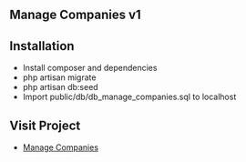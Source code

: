 ## Manage Companies v1

## Installation
- Install composer and dependencies
- php artisan migrate
- php artisan db:seed
- Import public/db/db_manage_companies.sql to localhost

## Visit Project
- <a href="http://managecompanies.herokuapp.com/" target="_blank">Manage Companies</a>
